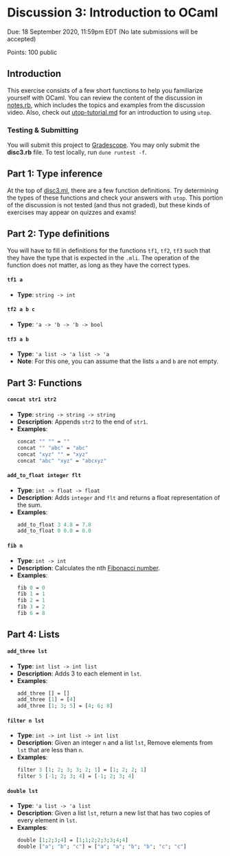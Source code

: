 # Discussion 3: Introduction to OCaml
Due: 18 September 2020, 11:59pm EDT (No late submissions will be accepted)

Points: 100 public

## Introduction

This exercise consists of a few short functions to help you familiarize yourself with OCaml.  You can review the content of the discussion in [notes.rb](notes.rb), which includes the topics and examples from the discussion video.  Also, check out [utop-tutorial.md](utop-tutorial.md) for an introduction to using `utop`.

### Testing & Submitting

You will submit this project to [Gradescope](https://www.gradescope.com/courses/171498/assignments/681774).  You may only submit the **disc3.rb** file.  To test locally, run `dune runtest -f`.

## Part 1: Type inference

At the top of [disc3.ml](src/disc3.ml), there are a few function definitions. Try determining the types of these functions and check your answers with `utop`.  This portion of the discussion is not tested (and thus not graded), but these kinds of exercises may appear on quizzes and exams!

## Part 2: Type definitions

You will have to fill in definitions for the functions `tf1`, `tf2`, `tf3` such that they have the type that is expected in the `.mli`. The operation of the function does not matter, as long as they have the correct types.

#### `tf1 a`

- **Type**: `string -> int`

#### `tf2 a b c`

- **Type**: `'a -> 'b -> 'b -> bool`

#### `tf3 a b`

- **Type**: `'a list -> 'a list -> 'a`
- **Note**: For this one, you can assume that the lists `a` and `b` are not empty.

## Part 3: Functions

#### `concat str1 str2`

- **Type**: `string -> string -> string`
- **Description**: Appends `str2` to the end of `str1`.
- **Examples**:
  ```ocaml
  concat "" "" = ""
  concat "" "abc" = "abc"
  concat "xyz" "" = "xyz"
  concat "abc" "xyz" = "abcxyz"
  ```

#### `add_to_float integer flt`

- **Type**: `int -> float -> float`
- **Description**: Adds `integer` and `flt` and returns a float representation of the sum.
- **Examples**:
  ```ocaml
  add_to_float 3 4.8 = 7.8
  add_to_float 0 0.0 = 0.0
  ```

#### `fib n`

- **Type**: `int -> int`
- **Description**: Calculates the nth [Fibonacci number](https://en.wikipedia.org/wiki/Fibonacci_number).
- **Examples**:
  ```ocaml
  fib 0 = 0
  fib 1 = 1
  fib 2 = 1
  fib 3 = 2
  fib 6 = 8
  ```

## Part 4: Lists

#### `add_three lst`

- **Type**: `int list -> int list`
- **Description**: Adds 3 to each element in `lst`.
- **Examples**:
  ```ocaml
  add_three [] = []
  add_three [1] = [4]
  add_three [1; 3; 5] = [4; 6; 8]
  ```

#### `filter n lst`

- **Type**: `int -> int list -> int list`
- **Description**: Given an integer `n` and a list `lst`, Remove elements from `lst` that are less than `n`.
- **Examples**:
  ```ocaml
  filter 3 [1; 2; 3; 3; 2; 1] = [1; 2; 2; 1]
  filter 5 [-1; 2; 3; 4] = [-1; 2; 3; 4]
  ```

#### `double lst`

- **Type**: `'a list -> 'a list`
- **Description**: Given a list `lst`, return a new list that has two copies of every element in `lst`.
- **Examples**: 
  ```ocaml
  double [1;2;3;4] = [1;1;2;2;3;3;4;4]
  double ["a"; "b"; "c"] = ["a"; "a"; "b"; "b"; "c"; "c"]
  ```
